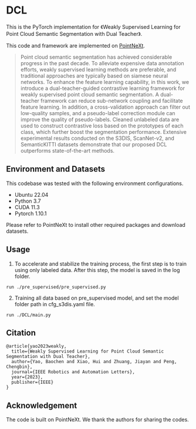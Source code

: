 # DCL
This is the PyTorch implementation for 《Weakly Supervised Learning for Point Cloud Semantic Segmentation with Dual Teacher》.

This code and framework are  implemented on [PointNeXt](https://github.com/guochengqian/PointNeXt).

>Point cloud semantic segmentation has achieved
considerable progress in the past decade. To alleviate expensive
data annotation efforts, weakly supervised learning methods
are preferable, and traditional approaches are typically based
on siamese neural networks. To enhance the feature learning
capability, in this work, we introduce a dual-teacher-guided
contrastive learning framework for weakly supervised point
cloud semantic segmentation. A dual-teacher framework can
reduce sub-network coupling and facilitate feature learning. In
addition, a cross-validation approach can filter out low-quality
samples, and a pseudo-label correction module can improve the
quality of pseudo-labels. Cleaned unlabeled data are used to
construct contrastive loss based on the prototypes of each class,
which further boost the segmentation performance. Extensive
experimental results conducted on the S3DIS, ScanNet-v2, and
SemanticKITTI datasets demonstrate that our proposed DCL
outperforms state-of-the-art methods.

## Environment and Datasets
This codebase was tested with the following environment configurations.

* Ubuntu 22.04
* Python 3.7
* CUDA 11.3
* Pytorch 1.10.1

Please refer to PointNeXt to install other required packages and download datasets.

## Usage

1. To accelerate and stabilize the training process, the first step is to train using only labeled data. After this step, the model is saved in the log folder. 

````
run ./pre_supervised/pre_supervised.py
````

2. Training all data based on pre_supervised model, and set the model folder path in cfg_s3dis.yaml file.
````
run ./DCL/main.py
````

## Citation
````
@article{yao2023weakly,
  title={Weakly Supervised Learning for Point Cloud Semantic Segmentation with Dual Teacher},
  author={Yao, Baochen and Xiao, Hui and Zhuang, Jiayan and Peng, Chengbin},
  journal={IEEE Robotics and Automation Letters},
  year={2023},
  publisher={IEEE}
}
````


## Acknowledgement
The code is built on PointNeXt. We thank the authors for sharing the codes.

